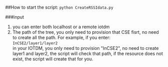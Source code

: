 ##How to start the script:
`python CreateRSSIdata.py`

###input 
1. you can enter both localhost or a remote iotdm
2. The path of the tree, you only need to provision that CSE fisrt, no need to create all the path. For example, if you enter:   
`InCSE2/layer1/layer2`  
in your IOTDM, you only need to provision "InCSE2", no need to create layer1 and layer2, the script will check that path, if the resource does not exist, the script will create that for you.

